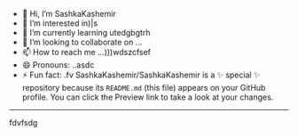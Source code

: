 - 👋 Hi, I’m SashkaKashemir
- 👀 I’m interested in)|s
- 🌱 I’m currently learning utedgbgtrh
- 💞️ I’m looking to collaborate on ...
- 📫 How to reach me ...)))wdszcfsef
- 😄 Pronouns: ..asdc
- ⚡ Fun fact: .fv
SashkaKashemir/SashkaKashemir is a ✨ special ✨ repository because its `README.md` (this file) appears on your GitHub profile.
You can click the Preview link to take a look at your changes.
---
fdvfsdg
